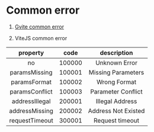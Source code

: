 
# Common error

1. [Gvite common error](../rpc/README.md)

2. ViteJS common error

| property | code | description |
|:-----:|:-------:|:--------:|
| no | 100000 | Unknown Error |
| paramsMissing | 100001 | Missing Parameters |
| paramsFormat | 100002 | Wrong Format |
| paramsConflict | 100003 | Parameter Conflict |
| addressIllegal | 200001 | Illegal Address |
| addressMissing | 200002 | Address Not Existed |
| requestTimeout | 300001 | Request timeout |

